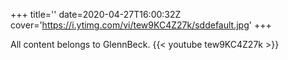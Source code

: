 +++
title=''
date=2020-04-27T16:00:32Z
cover='https://i.ytimg.com/vi/tew9KC4Z27k/sddefault.jpg'
+++

All content belongs to GlennBeck.
{{< youtube tew9KC4Z27k >}}
